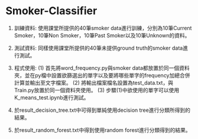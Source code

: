 # Smoker-Classifier

1. 訓練資料: 使用課堂所提供的40筆smoker data進行訓練，分別為10筆Current Smoker，10筆Non Smoker，10筆Past Smoker以及10筆Unknown的資料。

2. 測試資料: 同樣使用課堂所提供的40筆未提供ground truth的smoker data進行測試。

3. 程式使用:
  (1) 首先將word_frequency.py與smoker data都放置於同一個資料夾，並在py檔中設置欲篩選出的單字以及要將哪些單字的frequency加總合併計算並輸出至文字檔案。
  (2) 將輸出檔案檔名設置為test_data.txt，與Train.py放置於同一個資料夾使用。
  (3) 步驟(1)中欲使用的單字可以使用K_means_test.ipynb進行測試。
  
4. 於result_decision_tree.txt中可得到單純使用decision tree進行分類所得到的結果。

5. 於result_random_forest.txt中得到使用random forest進行分類得到的結果。
